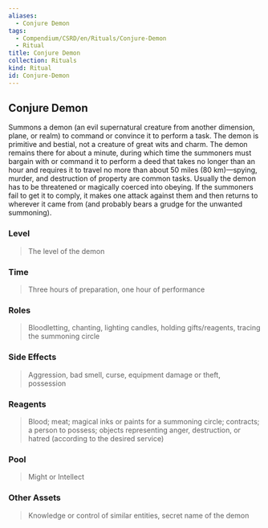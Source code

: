 ```yaml
---
aliases:
  - Conjure Demon
tags:
  - Compendium/CSRD/en/Rituals/Conjure-Demon
  - Ritual
title: Conjure Demon
collection: Rituals
kind: Ritual
id: Conjure-Demon
---
```

## Conjure Demon  
Summons a demon (an evil supernatural creature from another dimension, plane, or realm) to command or convince it to perform a task. The demon is primitive and bestial, not a creature of great wits and charm. The demon remains there for about a minute, during which time the summoners must bargain with or command it to perform a deed that takes no longer than an hour and requires it to travel no more than about 50 miles (80 km)—spying, murder, and destruction of property are common tasks. Usually the demon has to be threatened or magically coerced into obeying. If the summoners fail to get it to comply, it makes one attack against them and then returns to wherever it came from (and probably bears a grudge for the unwanted summoning).   
  
### Level   
>The level of the demon   
### Time   
>Three hours of preparation, one hour of performance   
### Roles   
>Bloodletting, chanting, lighting candles, holding gifts/reagents, tracing the summoning circle   
### Side Effects   
>Aggression, bad smell, curse, equipment damage or theft, possession   
### Reagents    
>Blood; meat; magical inks or paints for a summoning circle; contracts; a person to possess; objects representing anger, destruction, or hatred (according to the desired service)   
### Pool    
>Might or Intellect   
### Other Assets   
>Knowledge or control of similar entities, secret name of the demon  
